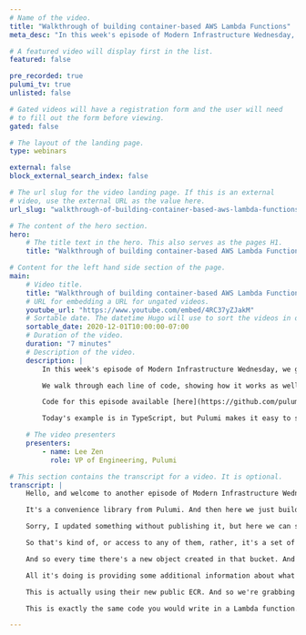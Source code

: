 ```yaml
---
# Name of the video.
title: "Walkthrough of building container-based AWS Lambda Functions"
meta_desc: "In this week's episode of Modern Infrastructure Wednesday, we go in-depth on the container-based AWS Lambda functions demo."

# A featured video will display first in the list.
featured: false

pre_recorded: true
pulumi_tv: true
unlisted: false

# Gated videos will have a registration form and the user will need
# to fill out the form before viewing.
gated: false

# The layout of the landing page.
type: webinars

external: false
block_external_search_index: false

# The url slug for the video landing page. If this is an external
# video, use the external URL as the value here.
url_slug: "walkthrough-of-building-container-based-aws-lambda-functions"

# The content of the hero section.
hero:
    # The title text in the hero. This also serves as the pages H1.
    title: "Walkthrough of building container-based AWS Lambda Functions"

# Content for the left hand side section of the page.
main:
    # Video title.
    title: "Walkthrough of building container-based AWS Lambda Functions"
    # URL for embedding a URL for ungated videos.
    youtube_url: "https://www.youtube.com/embed/4RC37yZJakM"
    # Sortable date. The datetime Hugo will use to sort the videos in date order.
    sortable_date: 2020-12-01T10:00:00-07:00
    # Duration of the video.
    duration: "7 minutes"
    # Description of the video.
    description: |
        In this week's episode of Modern Infrastructure Wednesday, we go in-depth on the container-based AWS Lambda functions demo.

        We walk through each line of code, showing how it works as well as what's in the `Dockerfile` to build the image.

        Code for this episode available [here](https://github.com/pulumi/pulumitv/tree/master/modern-infrastructure-wednesday/2020-12-02).

        Today's example is in TypeScript, but Pulumi makes it easy to stand up infrastructure in your favorite languages including JavaScript, Python, C#, Go, and Java - saving time over legacy tools like CloudFormation and Hashicorp Terraform.

    # The video presenters
    presenters:
        - name: Lee Zen
          role: VP of Engineering, Pulumi

# This section contains the transcript for a video. It is optional.
transcript: |
    Hello, and welcome to another episode of Modern Infrastructure Wednesday. Today, we're going to be going over the demo that I built for showing how to use container-based Lambda functions. And so we're going to walk through that code in depth. Since in the video, it was like kind of a quick take on just how to build an application and kind of show the demo of the application, but it never really walked through it in depth. And so we're going to do that in this video today. If we kind of start at the beginning, we import a couple of libraries. We're building a TypeScript application today. Pulumi obviously does support Go, .NET as well as Python in addition to Node.js. So, but here we're using TypeScript. So I create this bucket you know, simply just call, you know, a new bucket. Here, we just name it bucket, but obviously that's just the, the name we're using within Pulumi. With Pulumi's auto naming capabilities these actually end up being transformed into suffix names and the actual cloud provider in this case AWS. This next line here, we're using this convenience library, AWSX, this is a Crosswalk for AWS.

    It's a convenience library from Pulumi. And then here we just build and push image and it builds the image and pushes it into a repository within ECR. And so actually, if we go to our console, the Pulumi console, we can actually see those resources here in our stack. And if I open this up we can actually see the name of the bucket is, you know, is suffixed like this. And then same thing with I, if I go look at the sample app repository, we can actually see this particular repository in ECR.

    Sorry, I updated something without publishing it, but here we can see that the repository names as well as the images, that's what I meant to do as long as the images that have been pushed into that repository. So that's kind of how that works. And so again, this is all auto named as part of Pulumi. And so yeah, so we, we have the bucket, we have the image in order to execute a Lambda function, obviously that Lambda function needs to have an IAM role and permissions. And so we create that role here, thumbnail role, and we attach a policy called the AWS Lambda full-access policy. So actually here, we using a managed policy ARN that AWS provides. You'll note that this is actually an enum, you know and so, so that's how this is how we actually bring this in here.

    So that's kind of, or access to any of them, rather, it's a set of constants, so that's how we bring that into there. And so once we have those, we just create the function. That's what this line is here on line 20. And so the function takes that image, a URI. So we have that image URI from above and this is an output of this particular image. And then we also give it the role that we created. So those things combined allow us to create the function that actually executes. And I'm going to go into how that function works in a second. After that, the rest of the code is actually fairly simple as well. We create a onObjectCreated. This is again a convenience in the Pulumi AWS library where we hook up the S3 bucket notifications to our function.

    And so every time there's a new object created in that bucket. And in this particular bucket, we will the name of the handlers on new video. This could be any name. And then we give it the function that we want to execute whenever a new bucket object is created. And then we specifically filter for this MP4 suffix. And then finally, just to kind of, you know, for the sake of the demo, I also throw in an additional function that we create here. So again, we can create another onObjectCreated notification so that you can see it's actually the same thing, but here we can give it a new handler name in this case. Instead of giving it an existing function, I created a new function inline actually, and my inline function is simply just a TypeScript code I create here, and you can see the inline function is fairly simple.

    All it's doing is providing some additional information about what's actually being processed. And again, we give it a policy. So that's, that's pretty much it here. And you can see this is, this is looking for that JPEG thumbnail that gets written once it gets written. And so, nothing too crazy here. So instead of a role, I just give it a policy because this actually creates a role on its own as well. So that's kind of how all that works. And so really the only code left to look at is how do we build that container image and what is the code running within that container image? So if we go over here, we can look at our Docker file and you can see up here, I'm basing this image off of the image that AWS has published.

    This is actually using their new public ECR. And so we're grabbing that image from there. And then we're just adding a few things that weren't present in the image already. So we're including a few utilities. We need those to install a couple other things. So we need unzip to install the AWS CLI where we just grabbed this CLI and then we unzip it and install it. And then we similarly need 'tar xz' to install FFmpeg. So we also grab that file unpack it, and then move that binary into somewhere on the path. And then once all that's done you know, finally we just copy this handler and then set the entry point to be this handler. And so if we look at this handler it's fairly simple.

    This is exactly the same code you would write in a Lambda function. And so here, all we're doing is we have this simple run wrapper that does an 'exec'. And so that's simply a shelling out to take the file that came in and copy it to the local disk. We run FFmpeg against it with the correct FFmpeg parameters to grab the thumbnail that outputs to the thumbnail. And then we finally copy that thumbnail that we create back into S3. And so that's how all this is wired together fairly simple and straightforward. And so that really that's how the entire example works, and like I said in the short video, it really is just a few dozen lines of code to wire everything together pulling me makes it super simple and easy to get started doing this. So yeah, I hope you enjoy this video. Be really curious to see what you do with the Lambda functions using container-based functions. And I hope to see you next week on Modern Infrastructure Wednesday. If you liked this video, please leave a comment below. Would love to hear what other content you would like to see as well as please make sure you hit that like and subscribe button so we know you're enjoying the content here. Thanks.

---
```

